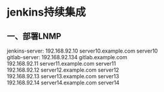 # jenkins持续集成
## 一、部署LNMP
jenkins-server: 192.168.92.10  server10.example.com  server10  
gitlab-server: 192.168.92.134 gitlab.example.com  
192.168.92.11  server11.example.com  server11  
192.168.92.12  server12.example.com  server12  
192.168.92.13  server13.example.com  server13  
192.168.92.14  server14.example.com  server14  

